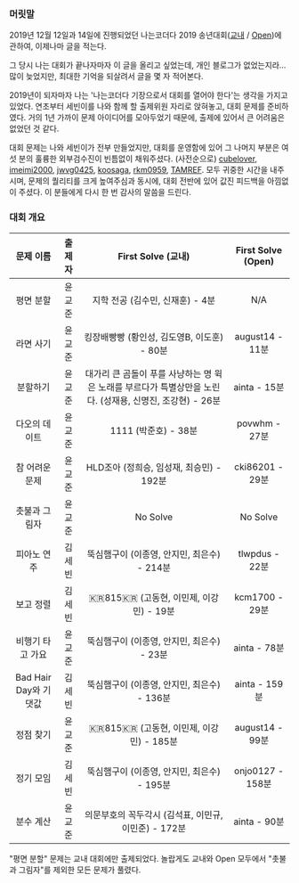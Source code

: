 ### 머릿말

2019년 12월 12일과 14일에 진행되었던 나는코더다 2019 송년대회([교내](https://www.acmicpc.net/contest/view/493) / [Open](https://www.acmicpc.net/contest/view/494))에 관하여, 이제나마 글을 적는다.

그 당시 나는 대회가 끝나자마자 이 글을 올리고 싶었는데, 개인 블로그가 없었는지라... 많이 늦었지만, 최대한 기억을 되살려서 글을 몇 자 적어본다.

2019년이 되자마자 나는 '나는코더다 기장으로서 대회를 열어야 한다'는 생각을 가지고 있었다. 연초부터 세빈이를 나와 함께 할 출제위원 자리로 앉혀놓고, 대회 문제를 준비하였다. 거의 1년 가까이 문제 아이디어를 모아두었기 때문에, 출제에 있어서 큰 어려움은 없었던 것 같다.

대회 문제는 나와 세빈이가 전부 만들었지만, 대회를 운영함에 있어 그 나머지 부분은 여섯 분의 훌륭한 외부검수진이 빈틈없이 채워주셨다. (사전순으로) [cubelover](https://www.acmicpc.net/user/cubelover), [imeimi2000](https://www.acmicpc.net/user/imeimi2000), [jwvg0425](https://www.acmicpc.net/user/jwvg0425), [koosaga](https://www.acmicpc.net/user/koosaga), [rkm0959](https://www.acmicpc.net/user/rkm0959), [TAMREF](https://www.acmicpc.net/user/TAMREF). 모두 귀중한 시간을 내주시며, 문제의 퀄리티를 크게 높여주심과 동시에, 대회 전반에 있어 값진 피드백을 아낌없이 주셨다. 이 분들에게 다시 한 번 감사의 말씀을 드린다.



### 대회 개요

|       문제 이름       | 출제자 |                      First Solve (교내)                      | First Solve (Open) |
| :-------------------: | :----: | :----------------------------------------------------------: | :----------------: |
|       평면 분할       | 윤교준 |               지학 전공 (김수민, 신재훈) - 4분               |        N/A         |
|       라면 사기       | 윤교준 |         킹장배빵빵 (황인성, 김도영B, 이도훈) - 80분          |  august14 - 11분   |
|       분할하기        | 윤교준 | 대가리 큰 곰돌이 푸를 사냥하는 명 윅은 노래를 부르다가 특별상만을 노린다. (성재용, 신명진, 조강현) - 26분 |    ainta - 15분    |
|     다오의 데이트     | 윤교준 |                     1111 (박준호) - 38분                     |   povwhm - 27분    |
|    참 어려운 문제     | 윤교준 |           HLD조아 (정희승, 임성재, 최승민) - 192분           |  cki86201 - 29분   |
|     촛불과 그림자     | 윤교준 |                           No Solve                           |      No Solve      |
|      피아노 연주      | 김세빈 |         뚝심햄구이 (이종영, 안지민, 최은수) - 214분          |   tlwpdus - 22분   |
|       보고 정렬       | 김세빈 |           🇰🇷815🇰🇷 (고동현, 이민제, 이강민) - 19분            |   kcm1700 - 29분   |
|   비행기 타고 가요    | 윤교준 |          뚝심햄구이 (이종영, 안지민, 최은수) - 23분          |    ainta - 78분    |
| Bad Hair Day와 기댓값 | 김세빈 |         뚝심햄구이 (이종영, 안지민, 최은수) - 136분          |   ainta - 159분    |
|       정점 찾기       | 윤교준 |           🇰🇷815🇰🇷 (고동현, 이민제, 이강민) - 185분           |  august14 - 99분   |
|       정기 모임       | 김세빈 |         뚝심햄구이 (이종영, 안지민, 최은수) - 195분          |  onjo0127 - 158분  |
|       분수 계산       | 윤교준 |     의문부호의 꼭두각시 (김석표, 이민규, 이민준) - 172분     |    ainta - 90분    |

"평면 분할" 문제는 교내 대회에만 출제되었다. 놀랍게도 교내와 Open 모두에서 "촛불과 그림자"를 제외한 모든 문제가 풀렸다.







